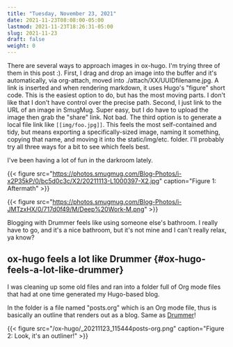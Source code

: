 ```yaml
---
title: "Tuesday, November 23, 2021"
date: 2021-11-23T08:08:00-05:00
lastmod: 2021-11-23T18:26:31-05:00
slug: 2021-11-23
draft: false
weight: 0
---
```


There are several ways to approach images in ox-hugo. I'm trying three of them in this post :). First, I drag and drop an image into the buffer and it's automatically, via org-attach, moved into ./attach/XX/UUIDfilename.jpg. A link is inserted and when rendering markdown, it uses Hugo's "figure" short code. This is the easiest option to do, but has the most moving parts. I don't like that I don't have control over the precise path. Second, I just link to the URL of an image in SmugMug. Super easy, but I do have to upload the image then grab the "share" link. Not bad. The third option is to generate a local file link like `[[img/foo.jpg]]`.  This feels the most self-contained and tidy, but means exporting a specifically-sized image, naming it something, copying that name, and moving it into the static/img/etc. folder. I'll probably try all three ways for a bit to see which feels best.

I've been having a lot of fun in the darkroom lately.

{{< figure src="https://photos.smugmug.com/Blog-Photos/i-x2P35kP/0/bc5d0c3c/X2/20211113-L1000397-X2.jpg" caption="Figure 1: Aftermath" >}}

{{< figure src="https://photos.smugmug.com/Blog-Photos/i-JMTzxHX/0/717d0f49/M/Deep%20Work-M.png" >}}

Blogging with Drummer feels like using someone else's bathroom. I really have to go, and it's a nice bathroom, but it's not mine and I can't really relax, ya know?


## ox-hugo feels a lot like Drummer {#ox-hugo-feels-a-lot-like-drummer}

I was cleaning up some old files and ran into a folder full of Org mode files that had at one time generated my Hugo-based blog.

In the folder is a file named "posts.org" which is an Org mode file, thus is basically an outline that renders out as a blog. Same as [Drummer](http://docserver.scripting.com/drummer/about.opml)!

{{< figure src="/ox-hugo/_20211123_115444posts-org.png" caption="Figure 2: Look, it's an outliner!" >}}

[//]: # "Exported with love from a post written in Org mode"
[//]: # "- https://github.com/kaushalmodi/ox-hugo"
